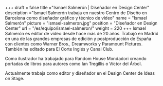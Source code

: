 +++
draft		= false
title		="Ismael Salmerón | Diseñador en Design Center"
description	="Ismael Salmerón trabaja en nuestro Centro de Diseño en Barcelona como diseñador gráfico y técnico de video"
name		= "Ismael Salmerón"
picture		= "ismael-salmeron.jpg"
position 	= "Diseñador en Design Center"
url			= "/es/equipo/ismael-salmeron/"
weight		= 220
+++
Ismael Salmerón es editor de vídeo desde hace más de 20 años. Trabajó en Madrid en una de las grandes empresas de edición y postproducción de España con clientes como Warner Bros., Dreamworks y Paramount Pictures. También ha editado para El Corte Inglés y Canal Club.

Como ilustrador ha trabajado para Random House Mondadori creando portadas de libros para autores como Ian Tregillis o Víctor del Árbol.

Actualmente trabaja como editor y diseñador en el Design Center de Ideas on Stage. 
